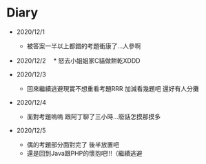 # Diary

* 2020/12/1
  * 被答案一半以上都錯的考題衝康了...人參啊
  
* 2020/12/2
　* 怒去小姐姐家C貓做餅乾XDDD

* 2020/12/3
  * 回來繼續逃避現實不想重看考題RRR 加減看幾題吧 還好有人分攤
  
* 2020/12/4
  * 面對考題嗚嗚 跟阿丁聊了三小時...廢話怎摸那摸多
  
* 2020/12/5
  * 偶的考題部分面對完了 後半放置吧
  * 還是回到Java跟PHP的懷抱吧!!!（繼續逃避
